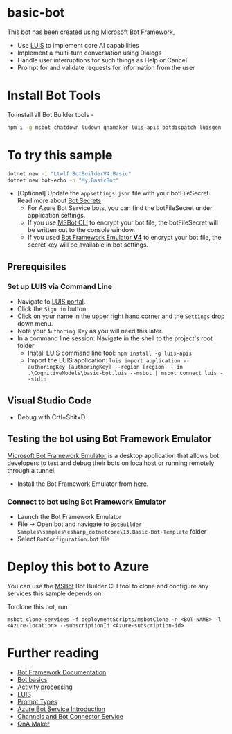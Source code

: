 # basic-bot
This bot has been created using [Microsoft Bot Framework](https://dev.botframework.com),
- Use [LUIS](https://luis.ai) to implement core AI capabilities
- Implement a multi-turn conversation using Dialogs
- Handle user interruptions for such things as Help or Cancel
- Prompt for and validate requests for information from the user

# Install Bot Tools
To install all Bot Builder tools - 
```bash
npm i -g msbot chatdown ludown qnamaker luis-apis botdispatch luisgen
```

# To try this sample

```bash
dotnet new -i "Ltwlf.BotBuilderV4.Basic"  
dotnet new bot-echo -n "My.BasicBot"     
```
- [Optional] Update the `appsettings.json` file with your botFileSecret. Read more about [Bot Secrets](https://github.com/Microsoft/botbuilder-tools/blob/master/packages/MSBot/docs/bot-file-encryption.md). 
  - For Azure Bot Service bots, you can find the botFileSecret under application settings.
  - If you use [MSBot CLI](https://github.com/microsoft/botbuilder-tools) to encrypt your bot file, the botFileSecret will be written out to the console window.
  - If you used [Bot Framework Emulator **V4**](https://github.com/microsoft/botframework-emulator) to encrypt your bot file, the secret key will be available in bot settings. 

## Prerequisites
### Set up LUIS via Command Line
- Navigate to [LUIS portal](https://www.luis.ai).
- Click the `Sign in` button.
- Click on your name in the upper right hand corner and the `Settings` drop down menu.
- Note your `Authoring Key` as you will need this later.
- In a command line  session:
Navigate in the shell to the project's root folder    
    - Install LUIS command line tool:
`npm install -g luis-apis`  
    - Import the LUIS application:
`luis import application --authoringKey [authoringKey] --region [region] --in .\CognitiveModels\basic-bot.luis --msbot | msbot connect luis --stdin`  

## Visual Studio Code
- Debug with Crtl+Shit+D 

## Testing the bot using Bot Framework Emulator
[Microsoft Bot Framework Emulator](https://aka.ms/botframework-emulator) is a desktop application that allows bot developers to test and debug
their bots on localhost or running remotely through a tunnel.
- Install the Bot Framework Emulator from [here](https://aka.ms/botframework-emulator).
### Connect to bot using Bot Framework Emulator
- Launch the Bot Framework Emulator
- File -> Open bot and navigate to `BotBuilder-Samples\samples\csharp_dotnetcore\13.Basic-Bot-Template` folder
- Select `BotConfiguration.bot` file

# Deploy this bot to Azure
You can use the [MSBot](https://github.com/microsoft/botbuilder-tools) Bot Builder CLI tool to clone and configure any services this sample depends on. 

To clone this bot, run
```
msbot clone services -f deploymentScripts/msbotClone -n <BOT-NAME> -l <Azure-location> --subscriptionId <Azure-subscription-id>
```
# Further reading
- [Bot Framework Documentation](https://docs.botframework.com)
- [Bot basics](https://docs.microsoft.com/en-us/azure/bot-service/bot-builder-basics?view=azure-bot-service-4.0)
- [Activity processing](https://docs.microsoft.com/en-us/azure/bot-service/bot-builder-concept-activity-processing?view=azure-bot-service-4.0)
- [LUIS](https://luis.ai)
- [Prompt Types](https://docs.microsoft.com/en-us/azure/bot-service/bot-builder-prompts?view=azure-bot-service-4.0&tabs=javascript)
- [Azure Bot Service Introduction](https://docs.microsoft.com/en-us/azure/bot-service/bot-service-overview-introduction?view=azure-bot-service-4.0)
- [Channels and Bot Connector Service](https://docs.microsoft.com/en-us/azure/bot-service/bot-concepts?view=azure-bot-service-4.0)
- [QnA Maker](https://qnamaker.ai)

